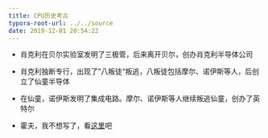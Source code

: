 ```yaml
---
title: CPU历史考古
typora-root-url: ../../source
date: 2019-12-01 20:54:22
---
```


- 肖克利在贝尔实验室发明了三极管，后来离开贝尔，创办肖克利半导体公司
- 肖克利独断专行，出现了”八叛徒“叛逃，八叛徒包括摩尔、诺伊斯等人，后创立了仙童半导体
- 在仙童，诺伊斯发明了集成电路。摩尔、诺伊斯等人继续叛逃仙童，创办了英特尔


- 霍夫，我不想写了，看[这里](http://lao-qian.hxwk.org/2015/01/01/%e7%a1%85%e8%b0%b7%e4%bc%a0%e5%a5%87%ef%bc%9a%e5%be%ae%e5%a4%84%e7%90%86%e5%99%a8%e4%b9%8b%e7%88%b6-%e6%b3%b0%e5%be%b7%e2%80%a2%e9%9c%8d%e5%a4%abmarcian-edwardtedho/)吧
